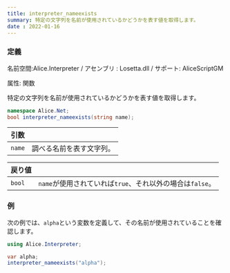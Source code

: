 ```yaml
---
title: interpreter_nameexists
summary: 特定の文字列を名前が使用されているかどうかを表す値を取得します。
date : 2022-01-16
---
```

### 定義
名前空間:Alice.Interpreter / アセンブリ : Losetta.dll / サポート: AliceScriptGM

属性: 関数

特定の文字列を名前が使用されているかどうかを表す値を取得します。

```cs title="AliceScript"
namespace Alice.Net;
bool interpreter_nameexists(string name);
```

|引数| |
|-|-|
|`name`|調べる名前を表す文字列。|

|戻り値| |
|-|-|
|`bool`|`name`が使用されていれば`true`、それ以外の場合は`false`。|
### 例
次の例では、`alpha`という変数を定義して、その名前が使用されていることを確認します。

```cs title="AliceScript"
using Alice.Interpreter;

var alpha;
interpreter_nameexists("alpha");
```